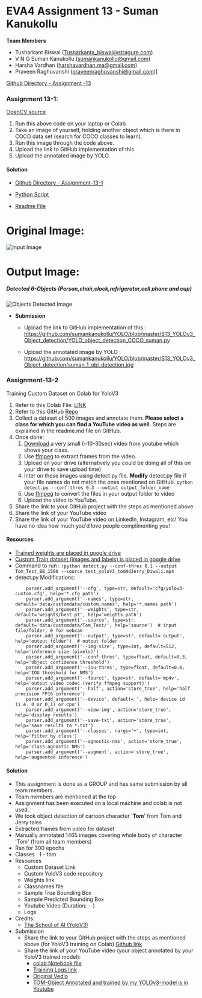 # EVA4 Assignment 13 - Suman Kanukollu

**Team Members**

- Tusharkant Biswal (Tusharkanta_biswal@stragure.com) 
- V N G Suman Kanukollu (sumankanukollu@gmail.com)
- Harsha Vardhan (harshavardhan.ma@gmail.com)
- Praveen Raghuvanshi (praveenraghuvanshi@gmail.com)[

[Github Directory - Assignment -13](https://github.com/sumankanukollu/YOLO)

### Assignment 13-1:
[OpenCV source](https://pysource.com/2019/06/27/yolo-object-detection-using-opencv-with-python/)

1. Run this above code on your laptop or Colab. 
2. Take an image of yourself, holding another object which is there in COCO data set (search for COCO classes to learn). 
3. Run this image through the code above. 
4. Upload the link to GitHub implementation of this
5. Upload the annotated image by YOLO. 

#### Solution

- [Github Directory - Assignment-13-1](https://github.com/sumankanukollu/YOLO/tree/master/S13_YOLOv3_Object_detection)

- [Python Script](https://github.com/sumankanukollu/YOLO/blob/master/S13_YOLOv3_Object_detection/YOLO_object_detection_COCO_suman.py)

- [Readme File](https://github.com/sumankanukollu/YOLO/blob/master/S13_YOLOv3_Object_detection/Readme.md)

# Original Image:
![Input Image](https://github.com/sumankanukollu/YOLO/blob/master/S13_YOLOv3_Object_detection/suman_1_input.jpg)

# Output Image: 
##### Detected 6-Objects (Person,chair,clock,refrigerator,cell phone and cup)
![Objects Detected Image](https://github.com/sumankanukollu/YOLO/blob/master/S13_YOLOv3_Object_detection/suman_1_obj_detection.jpg)


- **Submission**

  - Upload the link to GitHub implementation of this : https://github.com/sumankanukollu/YOLO/blob/master/S13_YOLOv3_Object_detection/YOLO_object_detection_COCO_suman.py

  - Upload the annotated image by YOLO : https://github.com/sumankanukollu/YOLO/blob/master/S13_YOLOv3_Object_detection/suman_1_obj_detection.jpg



### Assignment-13-2

Training Custom Dataset on Colab for YoloV3

1. Refer to this Colab File: [LINK ](https://colab.research.google.com/drive/1LbKkQf4hbIuiUHunLlvY-cc0d_sNcAgS)
2. Refer to this GitHub [Repo](https://github.com/theschoolofai/YoloV3)
3. Collect a dataset of 500 images and annotate them. **Please select a class for which you can find a YouTube video as well.** Steps are explained in the readme.md file on GitHub.
4. Once done:
   1. [Download ](https://www.y2mate.com/en19) a very small (~10-30sec) video from youtube which shows your class. 
   2. Use [ffmpeg](https://en.wikibooks.org/wiki/FFMPEG_An_Intermediate_Guide/image_sequence) to extract frames from the video. 
   3. Upload on your drive (alternatively you could be doing all of this on your drive to save upload time)
   4. Inter on these images using detect.py file. **Modify** detect.py file if your file names do not match the ones mentioned on GitHub. 
      `python detect.py --conf-thres 0.3 --output output_folder_name`
   5. Use [ffmpeg](https://en.wikibooks.org/wiki/FFMPEG_An_Intermediate_Guide/image_sequence) to convert the files in your output folder to video
   6. Upload the video to YouTube. 
5. Share the link to your GitHub project with the steps as mentioned above
6. Share the link of your YouTube video
7. Share the link of your YouTube video on LinkedIn, Instagram, etc! You have no idea how much you'd love people complimenting you! 

#### Resources
  * [Trained weights are placed in google drive](https://drive.google.com/drive/u/1/folders/1306WHjGv0O4Il9GDvjMArGc37pLMOM-C)
  * [Custom Train dataset (images and labels) is placed in google drive](https://drive.google.com/drive/u/1/folders/1dMEiGlPPTg6N_Xz9vch8_gBcrF4IA1DB)
  * Command to run : 
  `!python detect.py --conf-thres 0.1 --output Tom_Test_BB_1500 --source test_yolov3_tomNdJerry_Diwali.mp4`
  * detect.py Modifications:
    ```
        parser.add_argument('--cfg', type=str, default='cfg/yolov3-custom.cfg', help='*.cfg path')
        parser.add_argument('--names', type=str, default='data/customdata/custom.names', help='*.names path')
        parser.add_argument('--weights', type=str, default='weights/best.pt', help='weights path')
        parser.add_argument('--source', type=str, default='data/customdata/Tom_Test/', help='source')  # input file/folder, 0 for webcam
        parser.add_argument('--output', type=str, default='output', help='output folder')  # output folder
        parser.add_argument('--img-size', type=int, default=512, help='inference size (pixels)')
        parser.add_argument('--conf-thres', type=float, default=0.3, help='object confidence threshold')
        parser.add_argument('--iou-thres', type=float, default=0.6, help='IOU threshold for NMS')
        parser.add_argument('--fourcc', type=str, default='mp4v', help='output video codec (verify ffmpeg support)')
        parser.add_argument('--half', action='store_true', help='half precision FP16 inference')
        parser.add_argument('--device', default='', help='device id (i.e. 0 or 0,1) or cpu')
        parser.add_argument('--view-img', action='store_true', help='display results')
        parser.add_argument('--save-txt', action='store_true', help='save results to *.txt')
        parser.add_argument('--classes', nargs='+', type=int, help='filter by class')
        parser.add_argument('--agnostic-nms', action='store_true', help='class-agnostic NMS')
        parser.add_argument('--augment', action='store_true', help='augmented inference')
    ```

#### Solution

- This assignment is done as a GROUP and has same submission by all team members. 
- Team members are mentioned at the top
- Assignment has been executed on a local machine and colab is not used.
- We took object detection of cartoon character '**Tom**' from Tom and Jerry tales
- Extracted frames from video for dataset
- Manually annotated 1465 images covering whole body of character 'Tom' (from all team members)
- Ran for 300 epochs
- Classes : 1 - tom
- Resources
  - Custom Dataset Link
  - Custom YoloV3 code repository
  - Weights link
  - Classnames file
  - Sample True Bounding Box
  - Sample Predicted Bounding Box
  - Youtube Video (Duration: --)
  - Logs
- Credits:
  - [The School of AI (YoloV3)](https://github.com/theschoolofai/YoloV3)
- Submission
  - Share the link to your GitHub project with the steps as mentioned above (for YoloV3 training on Colab) 
[Github link](https://github.com/sumankanukollu/YOLO/tree/master/YoloV3)
  - Share the link of your YouTube video (your object annotated by your YoloV3 trained model):
    * [colab Notebook file](https://github.com/sumankanukollu/YOLO/blob/master/YoloV3/EVA4_S13_YoloV3_tomNjerry_video_model_suman.ipynb)
    * [Training Logs link](https://github.com/sumankanukollu/YOLO/blob/master/YoloV3/customDataset_TOM_train_log_on_YOLOv3.log)
    * [Original Vedio](https://www.youtube.com/watch?v=GfkQTW9LlCg)
    * [TOM-Object Annotated and trained by my YOLOv3-model is in Youtube](https://youtu.be/DFOJu0F4eBs)
